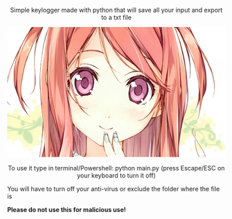 <p align="center">Simple keylogger made with python that will save all your input and export to a txt file</p>
<p align="center">
<img src="views/herobanner.jpg" alt="hero-banner" width=auto height=300/>
</p>
<p align="center">
To use it type in terminal/Powershell:
python main.py
(press Escape/ESC on your keyboard to turn it off)

You will have to turn off your anti-virus or exclude the folder where the file is

<b>Please do not use this for malicious use!</b>
</p>

